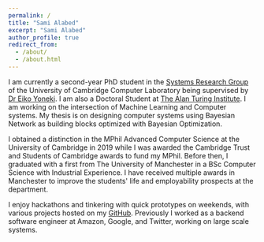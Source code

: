 ```yaml
---
permalink: /
title: "Sami Alabed"
excerpt: "Sami Alabed"
author_profile: true
redirect_from: 
  - /about/
  - /about.html
---
```


I am currently a second-year PhD student in the [Systems Research Group](https://www.cl.cam.ac.uk/research/srg/netos/) of the University of Cambridge Computer Laboratory being supervised by [Dr Eiko Yoneki](https://www.cl.cam.ac.uk/~ey204/). I am also a Doctoral Student at [The Alan Turing Institute](https://www.turing.ac.uk/). I am working on the intersection of Machine Learning and Computer systems. My thesis is on designing computer systems using Bayesian Network as building blocks optimized with Bayesian Optimization.

I obtained a distinction in the MPhil Advanced Computer Science at the University of Cambridge in 2019 while I was awarded the Cambridge Trust and Students of Cambridge awards to fund my MPhil. Before then, I graduated with a first from The University of Manchester in a BSc Computer Science with Industrial Experience. I have received multiple awards in Manchester to improve the students' life and employability prospects at the department. 

I enjoy hackathons and tinkering with quick prototypes on weekends, with various projects hosted on my [GitHub](https://github.com/samialabed?tab=repositories). Previously I worked as a backend software engineer at Amazon, Google, and Twitter, working on large scale systems.

